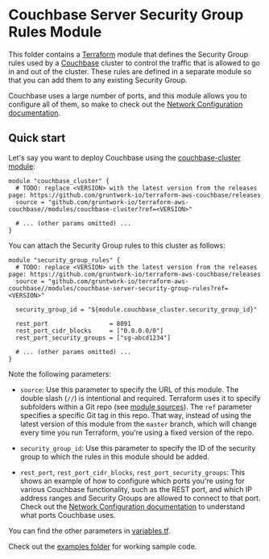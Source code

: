 # Couchbase Server Security Group Rules Module

This folder contains a [Terraform](https://www.terraform.io/) module that defines the Security Group rules used by a 
[Couchbase](https://www.couchbase.com/) cluster to control the traffic that is allowed to go in and out of the cluster. 
These rules are defined in a separate module so that you can add them to any existing Security Group. 

Couchbase uses a large number of ports, and this module allows you to configure all of them, so make to check out the
[Network Configuration documentation](https://developer.couchbase.com/documentation/server/current/install/install-ports.html).



## Quick start

Let's say you want to deploy Couchbase using the [couchbase-cluster
module](https://github.com/gruntwork-io/terraform-aws-couchbase/blob/master/modules/couchbase-cluster): 

```hcl
module "couchbase_cluster" {
  # TODO: replace <VERSION> with the latest version from the releases page: https://github.com/gruntwork-io/terraform-aws-couchbase/releases
  source = "github.com/gruntwork-io/terraform-aws-couchbase//modules/couchbase-cluster?ref=<VERSION>"

  # ... (other params omitted) ...
}
```

You can attach the Security Group rules to this cluster as follows:

```hcl
module "security_group_rules" {
  # TODO: replace <VERSION> with the latest version from the releases page: https://github.com/gruntwork-io/terraform-aws-couchbase/releases
  source = "github.com/gruntwork-io/terraform-aws-couchbase//modules/couchbase-server-security-group-rules?ref=<VERSION>"

  security_group_id = "${module.couchbase_cluster.security_group_id}"
  
  rest_port                 = 8091
  rest_port_cidr_blocks     = ["0.0.0.0/0"]
  rest_port_security_groups = ["sg-abcd1234"]
  
  # ... (other params omitted) ...
}
```

Note the following parameters:

* `source`: Use this parameter to specify the URL of this module. The double slash (`//`) is intentional 
  and required. Terraform uses it to specify subfolders within a Git repo (see [module 
  sources](https://www.terraform.io/docs/modules/sources.html)). The `ref` parameter specifies a specific Git tag in 
  this repo. That way, instead of using the latest version of this module from the `master` branch, which 
  will change every time you run Terraform, you're using a fixed version of the repo.

* `security_group_id`: Use this parameter to specify the ID of the security group to which the rules in this module
  should be added.

* `rest_port`, `rest_port_cidr_blocks`, `rest_port_security_groups`: This shows an example of how to configure which 
  ports you're using for various Couchbase functionality, such as the REST port, and which IP address ranges and 
  Security Groups are allowed to connect to that port. Check out the [Network Configuration 
  documentation](https://developer.couchbase.com/documentation/server/current/install/install-ports.html) to understand
  what ports Couchbase uses.
  
You can find the other parameters in [variables.tf](variables.tf).

Check out the [examples folder](https://github.com/gruntwork-io/terraform-aws-couchbase/blob/master/examples) for 
working sample code.
